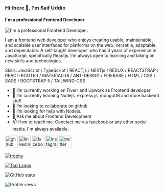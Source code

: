 ### Hi there 👋, I'm Saif Uddin
#### I'm a professional Frontend Developer.
![I'm a professional Frontend Developer.](https://scontent.fdac24-1.fna.fbcdn.net/v/t1.6435-9/175714478_2808102006117023_4148429671047368362_n.jpg?_nc_cat=105&ccb=1-5&_nc_sid=e3f864&_nc_eui2=AeEB9kMyHrYLWdTmSQgFN0xivLKXV_UULpm8spdX9RQumQknuwl53uO9UgFbMy0DpJ1VdQjrlfv37qipyPjgBCfb&_nc_ohc=LB-ckbRjKtYAX896amv&_nc_ht=scontent.fdac24-1.fna&oh=67e19b5049aabbbf51d95b3c8eacbac8&oe=614F08F4)

I am a frontend web developer who enjoys creating usable, maintainable, and scalable user interfaces for platforms on the web. Versatile, adaptable, and dependable. A self-taught developer who has 3 years of experience in JavaScript, specifically Reactjs. I'm always open to learning and taking on new skills and technologies.

Skills: JavaScript / TypeScript / REACTjs / NEXTjs / REDUX / REACTSTRAP / REACT-ROUTER / MATERIAL-UI  / ANT-DESING / FIREBASE / HTML / CSS / SASS / BOOTSTRAP 5 / TAILWIND-CSS

- 🔭 I’m currently working on Fiverr and Upwork as Frontend developer
- 🌱 I’m currently learning Nodejs, express.js, mongoDB and more backend stuff. 
- 👯 I’m looking to collaborate on github 
- 🤔 I’m looking for help with Nodejs. 
- 💬 Ask me about Frontend Development 
- 📫 How to reach me: Canctact me via facebook or any other social media. I'm always available. 


[<img src='https://cdn.jsdelivr.net/npm/simple-icons@3.0.1/icons/github.svg' alt='github' height='40'>](https://github.com/saifuddin00sm)  [<img src='https://cdn.jsdelivr.net/npm/simple-icons@3.0.1/icons/linkedin.svg' alt='linkedin' height='40'>](https://www.linkedin.com/in/saiiff00-uddin/)  [<img src='https://cdn.jsdelivr.net/npm/simple-icons@3.0.1/icons/facebook.svg' alt='facebook' height='40'>](https://www.facebook.com/saifuddinn00)  [<img src='https://cdn.jsdelivr.net/npm/simple-icons@3.0.1/icons/instagram.svg' alt='instagram' height='40'>](https://www.instagram.com/saaiifff.0/)  [<img src='https://cdn.jsdelivr.net/npm/simple-icons@3.0.1/icons/twitter.svg' alt='twitter' height='40'>](https://twitter.com/@UddiinSaif)  

[![trophy](https://github-profile-trophy.vercel.app/?username=saifuddin00sm)](https://github.com/ryo-ma/github-profile-trophy)

[![Top Langs](https://github-readme-stats.vercel.app/api/top-langs/?username=saifuddin00sm)](https://github.com/anuraghazra/github-readme-stats)

![GitHub stats](https://github-readme-stats.vercel.app/api?username=saifuddin00sm&show_icons=true&count_private=true)  

![Profile views](https://gpvc.arturio.dev/saifuddin00sm)  
